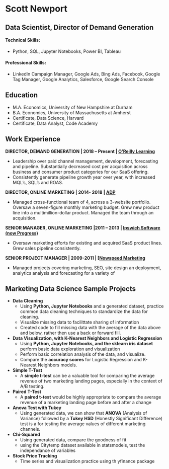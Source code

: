 # Scott Newport
## Data Scientist, Director of Demand Generation
#### Technical Skills:
  - Python, SQL, Jupyter Notebooks, Power BI, Tableau 
#### Professional Skills: 
  - LinkedIn Campaign Manager, Google Ads, Bing Ads, Facebook, Google Tag Manager, Google Analytics, Salesforce, Google Search Console

## Education
- M.A. Economics, University of New Hampshire at Durham
- B.A. Economics, University of Massachusetts at Amherst
- Certificate, Data Science, Harvard
- Certificate, Data Analyst, Code Academy 


## Work Experience
**DIRECTOR, DEMAND GENERATION | 2018 – Present | [O’Reilly Learning](www.oreilly.com)**
- Leadership over paid channel management, development, forecasting and pipeline. Substantially decreased cost per acquisition across business and consumer product categories for our SaaS offering.
- Consistently generate pipeline growth year over year, with increased MQL’s, SQL’s and ROAS.

**DIRECTOR, ONLINE MARKETING | 2014- 2018 | [ADP](https://www.adp.com/)**
- Managed cross-functional team of 4, across a 3-website portfolio. Oversaw a seven-figure monthly marketing budget. Grew new product line into a multimillion-dollar product. Managed the team through an acquisition. 

**SENIOR MANAGER, ONLINE MARKETING |2011 – 2013 | [Ipswich Software (now Progress)](https://www.progress.com/)**
- Oversaw marketing efforts for existing and acquired SaaS product lines. Grew sales pipeline consistently. 

**SENIOR PROJECT MANAGER | 2009-2011 | [[Nowspeed Marketing](https://nowspeed.com/)**
- Managed projects covering marketing, SEO, site design an deployment, analytics analysis and forecasting for a variety of 

## Marketing Data Science Sample Projects
- **Data Cleaning**
  - Using **Python, Jupyter Notebooks** and a generated dataset, practice common data cleaning techniques to standardize the data for cleaning.
  - Visualize missing data to facilittate sharing of information
  - Created code to fill missing data with the average of the data above and below, rather then use a back or forward fill. 
- **Data Visualization, with K-Nearest Neighbors and Logistic Regression**
  - Using **Python, Jupyter Notebooks, and the sklearn iris dataset** perform basic data exploration and visualization
  - Perform basic correlation analysis of the data, and visualize.
  - Compare the **accuracy scores** for Logistic Regression and K-Nearest Neighbors models. 
- **Simple T-Test**
  - A **simple t-tes**t can be a valuable tool for comparing the average revenue of two marketing landing pages, especially in the context of A/B testing.
- **Paired T-Test**
  -  A **paired t-test** would be highly appropriate to compare the average revenue of a marketing landing page before and after a change 
- **Anova Test with Tukey**
  - Using generated data, we can show that **ANOVA** (Analysis of Variance) followed by a **Tukey HSD** (Honestly Significant Difference) test is a for testing the average values of different marketing channels. 
- **Chi-Squared**
  - Using generated data, compare the goodness of fit
  - using the Citytemp dataset available in statsmodels, test the independance of variables
- **Stock Price Tracking**
  - Time series and visualization practice using th yfinance package 

